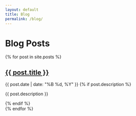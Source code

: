 ```yaml
---
layout: default
title: Blog
permalink: /blog/
---
```


# Blog Posts

{% for post in site.posts %}
  <article>
    <h2>
      <a href="{{ post.url | relative_url }}">{{ post.title }}</a>
    </h2>
    <time datetime="{{ post.date | date: "%Y-%m-%d" }}">
      {{ post.date | date: "%B %d, %Y" }}
    </time>
    {% if post.description %}
      <p>{{ post.description }}</p>
    {% endif %}
  </article>
{% endfor %} 